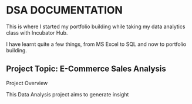 # DSA DOCUMENTATION

This is where I started my portfolio building while taking my data analytics class with Incubator Hub.

I have learnt quite a few things, from MS Excel to SQL and now to portfolio building.

## Project Topic: E-Commerce Sales Analysis

Project Overview

 This Data Analysis project aims to generate insight 
